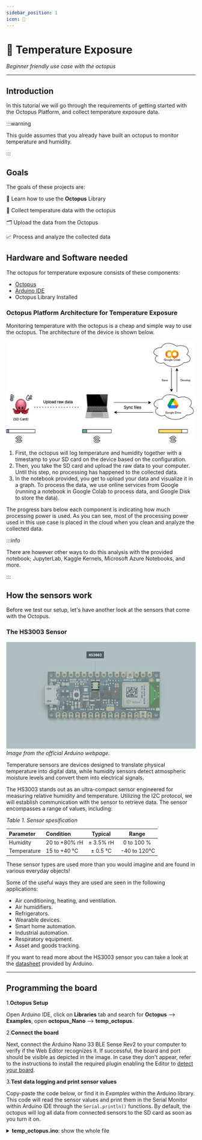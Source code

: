 ```yaml
---
sidebar_position: 1
icon: 🥵
---
```


# 🥵 Temperature Exposure 

_Beginner friendly use case with the octopus_

---

## Introduction

In this tutorial we will go through the requirements of getting started with the Octopus Platform, and collect temperature exposure data. 

:::warning

This guide assumes that you already have built an octopus to monitor temperature and humidity.

:::

## Goals

The goals of these projects are:

  📘 Learn how to use the **Octopus** Library

  🐙 Collect temperature data with the octopus
  
  🗂️ Upload the data from the Octopus
  
  📈 Process and analyze the collected data

## Hardware and Software needed

The octopus for temperature exposure consists of these components:

- [Octopus](../build/)
- [Arduino IDE](../build/firmware/SoftwareInstallation.md)
- Octopus Library Installed

### Octopus Platform Architecture for Temperature Exposure

Monitoring temperature with the octopus is a cheap and simple way to use the octopus. The architecture of the device is shown below.

![Case1Architecture](../../static/img/usecase1-architecture.jpg)

1. First, the octopus will log temperature and humidity together with a timestamp to your SD card on the device based on the configuration. 
2. Then, you take the SD card and upload the raw data to your computer. Until this step, no processing has happened to the collected data.
3. In the notebook provided, you get to upload your data and visualize it in a graph. To process the data, we use online services from Google (running a notebook in Google Colab to process data, and Google Disk to store the data). 

The progress bars below each component is indicating how much processing power is used. As you can see, most of the processing power used in this use case is placed in the cloud when you clean and analyze the collected data. 

:::info

There are however other ways to do this analysis with the provided notebook; JupyterLab, Kaggle Kernels, Microsoft Azure Notebooks, and more. 

:::

## How the sensors work

Before we test our setup, let's have another look at the sensors that come with the Octopus.

### The HS3003 Sensor

![HS303SENSOR](../../static/img/HS303sensor.png) _Image from the official Arduino webpage._

Temperature sensors are devices designed to translate physical temperature into digital data, while humidity sensors detect atmospheric moisture levels and convert them into electrical signals.

The HS3003 stands out as an ultra-compact sensor engineered for measuring relative humidity and temperature. Utilizing the I2C protocol, we will establish communication with the sensor to retrieve data. The sensor encompasses a range of values, including:

_Table 1. Sensor spesification_

| Parameter            | Condition     | Typical   | Range        |
|:---------------------|:--------------|:---------:|:------------:|
| Humidity     | 20 to +80% rH | ± 3.5% rH | 0 to 100 %   |
| Temperature  | 15 to +40 °C  |  ± 0.5 °C | -40 to 120°C |

These sensor types are used more than you would imagine and are found in various everyday objects!

Some of the useful ways they are used are seen in the following applications:

- Air conditioning, heating, and ventilation.
- Air humidifiers.
- Refrigerators.
- Wearable devices.
- Smart home automation.
- Industrial automation.
- Respiratory equipment.
- Asset and goods tracking.

If you want to read more about the HS3003 sensor you can take a look at the [datasheet](https://docs.arduino.cc/resources/datasheets/REN_HS300x-Datasheet_DST.pdf) provided by Arduino.

---

## Programming the board

1.**Octopus Setup**

  Open Arduino IDE, click on **Libraries** tab and search for **Octopus** --> **Examples**, open **octopus_Nano** --> **temp_octopus**.

2.**Connect the board**

  Next, connect the Arduino Nano 33 BLE Sense Rev2 to your computer to verify if the Web Editor recognizes it. If successful, the board and port should be visible as depicted in the image. In case they don't appear, refer to the instructions to install the required plugin enabling the Editor to [detect your board](https://support.arduino.cc/hc/en-us/articles/4406856349970-Select-board-and-port-in-Arduino-IDE).

3.**Test data logging and print sensor values**

  Copy-paste the code below, or find it in *Examples* within the Arduino library. This code will read the sensor values and print them in the Serial Monitor within Arduino IDE through the `Serial.println()` functions. By default, the octopus will log all data from connected sensors to the SD card as soon as you turn it on. 

<details>
    <summary><strong>temp_octopus.ino</strong>: show the whole file</summary> 

    ```py title="temp_octopus.ino"
#include "octopus.h"

unsigned long previousMillis = 0;
const long interval = 1000; // Interval in milliseconds
unsigned long blinkInterval = 100; // Blinking interval in milliseconds
unsigned long lastBlinkMillis = 0;
bool isBlinkOn = false;

// Button state variables
const int buttonPin = 7;  // Pin connected to the button
bool deviceOn = false; // Device state
bool longPressHandled = false; // To ensure long press is handled once
unsigned long buttonPressTime = 0;
const unsigned long longPressDuration = 2000; // Duration to consider as long press (2000ms)

// Define the number of records per file
const int RECORDS_PER_FILE = 100;

const int vbatPin = A0;         // Pin connected to VBAT_MEAS
const int chargeStatePin = 7;   // Pin connected to Charge_state

// Temperature thresholds
const float coldThreshold = 20.0; // Below 20°C is considered cold
const float hotThreshold = 25.0;  // Above 25°C is considered hot

void setup() {
    Serial.begin(9600);
    while (!Serial);

    // Display welcome message
    Serial.println("Welcome to Octopus Device\nA project by MIT\nHappy Hacking!\n");

    // Initialize sensors
    Serial.println("Initializing sensors...");
    if (!Octopus::initializeSensors()) {
        Serial.println("Failed to initialize HS300x sensors.");
        while (1);
    }
    if (!Octopus::initializeSPS30()) {
        Serial.println("Failed to initialize SPS30 sensor.");
        while (1);
    }
    Serial.println("Sensors initialized.");

    Octopus::setInterval(interval); // sets the interval for data logging

    // Begin continuous reading of all sensors
    Serial.println("Starting data collection...");
    if (!Octopus::start()) {
        Serial.println("Failed to start data collection.");
        while (1);
    }
    Serial.println("Data collection started.");

    // Initialize SD card
    initSD(RECORDS_PER_FILE);
    Serial.println("SD card initialized.");

    // Initialize battery monitoring and RGB LED
    initBatteryMonitoring();

    // Initialize button
    pinMode(buttonPin, INPUT_PULLUP); // Set the button pin as an input with internal pull-up resistor
}

void loop() {
    unsigned long currentMillis = millis();

    // Button handling
    int buttonState = digitalRead(buttonPin);
    if (buttonState == LOW) {
        if (buttonPressTime == 0) {
            buttonPressTime = millis(); // Record the time when the button is pressed
        }

        // Check for long press
        if ((millis() - buttonPressTime) >= longPressDuration) {
            if (!longPressHandled) {
                deviceOn = false;
                Serial.println("Device turned off");
                setDotStarColor(0, 0, 0); // Turn off LED
                Octopus::stopSPS30(); // Stop SPS30 measurement
                delay(100); // Debounce delay
                longPressHandled = true;
            }
        }
    } else {
        // Button released
        if (buttonPressTime != 0) {
            if (!longPressHandled) {
                // Short press
                deviceOn = true;
                Serial.println("Device turned on");
                // Reinitialize components when device turns on
                initSD(RECORDS_PER_FILE);
                initBatteryMonitoring();
                Octopus::initializeSPS30(); // Start SPS30 measurement
            }
            buttonPressTime = 0; // Reset button press time
            longPressHandled = false; // Reset long press handled flag
            // Debounce delay
            delay(50);
        }
    }

    if (!deviceOn) {
        // Device is turned off, skip the rest of the loop
        delay(100);
        return;
    }

    if (currentMillis - previousMillis >= interval) {
        previousMillis = currentMillis; // Save the last time data was saved

        // Read all the sensor values
        float temperature = Octopus::readTemperature();
        float humidity = Octopus::readHumidity();

        // Read SPS30 data
        float pm1_0 = 0, pm2_5 = 0, pm4_0 = 0, pm10_0 = 0;
        if (!Octopus::readSPS30Data(pm1_0, pm2_5, pm4_0, pm10_0)) {
            Serial.println("Failed to read SPS30 data");
        }

        // Get current time
        unsigned long currentTime = millis();
        unsigned long seconds = currentTime / 1000;
        unsigned long minutes = seconds / 60;
        unsigned long hours = minutes / 60;

        // Format time
        String timestamp = String(hours) + ":" + String(minutes % 60) + ":" + String(seconds % 60);

        // Print time and sensor values
        Serial.print("Time: ");
        Serial.println(timestamp);

        Serial.print("Temperature = ");
        Serial.print(temperature);
        Serial.println(" °C");

        Serial.print("Humidity = ");
        Serial.print(humidity);
        Serial.println(" %");

        Serial.print("PM1.0 = ");
        Serial.print(pm1_0);
        Serial.println(" µg/m³");

        Serial.print("PM2.5 = ");
        Serial.print(pm2_5);
        Serial.println(" µg/m³");

        Serial.print("PM4.0 = ");
        Serial.print(pm4_0);
        Serial.println(" µg/m³");

        Serial.print("PM10.0 = ");
        Serial.print(pm10_0);
        Serial.println(" µg/m³");

        // Battery monitoring and RGB LED control
        int vbatRaw = analogRead(vbatPin);
        float vbatVoltage = vbatRaw * (3.294 / 1023.0) * 1.279; // Adjust the scaling factor if needed
        bool chargeState = digitalRead(chargeStatePin);
        bool batteryConnected = vbatVoltage > 2.5;
        float batteryPercentage = batteryConnected ? calculateBatteryPercentage(vbatVoltage) : 0.0;

        // Set RGB LED based on temperature
        if (temperature < coldThreshold) {
            setDotStarColor(0, 0, 255); // Blue for cold
        } else {
            setDotStarColor(128, 0, 128); // Purple for moderate or hot
        }

        // Blink red LED for low battery or no battery
        if (vbatVoltage < 2.5 || !batteryConnected) {
            if (currentMillis - lastBlinkMillis >= blinkInterval) {
                lastBlinkMillis = currentMillis;
                isBlinkOn = !isBlinkOn;
                if (isBlinkOn) {
                    setDotStarColor(255, 0, 0); // Red
                } else {
                    setDotStarColor(0, 0, 0); // Off
                }
            }
        }

        // Log data to SD card
        String data = timestamp + "," + temperature + "," + humidity + "," + pm1_0 + "," + pm2_5 + "," + pm4_0 + "," + pm10_0 + "," + vbatVoltage + "," + (chargeState ? "1" : "0");
        logToSD(data);

        // Print the battery and charge state information
        Serial.print("VBAT Voltage: ");
        Serial.print(vbatVoltage, 2);
        Serial.print(" V, Charge State: ");
        Serial.print(chargeState ? "Charging" : "Not Charging");
        Serial.print(", Battery Percentage: ");
        Serial.print(batteryPercentage, 1);
        Serial.println(" %");

        // Print an empty line
        Serial.println();
    }

    // Wait for a short time before the next iteration
    delay(100); // You can adjust this delay according to your needs
}

```
</details>



*If needed, more information on how to use the Serial Monitor can be found [here](https://docs.arduino.cc/software/ide-v2/tutorials/ide-v2-serial-monitor/).* 

---

## Deployment

When deploying an environmental sensing device outside, there are several factors to consider to ensure accurate and reliable operation. Key factors to consider are: 

|**External Factors**: |  |
|--------|---------|
| Temperature Extremes | Ensure the sensor and other electronic components can withstand the local temperature extremes, both hot and cold. |
| Humidity and Moisture | Exposure to rain, fog, or high humidity can damage the sensor and electronics. This is especially critical for sensors not inherently designed to be waterproof. |
|Sunlight and Heat Radiation | Direct sunlight can cause sensors to read higher temperatures due to solar radiation heating the sensor itself (radiative heating).|
| Wind and Air Flow| Adequate airflow around the sensor ensures more accurate temperature readings but can also expose the sensor to more environmental wear and tea.| 

| **Physical Casing and Placement** | |
|--------|---------|
| Weatherproof Casing | The Octopus can not handle rain at this stage, so try to limit the amount of heavy rain. |
| Mounting and Placement | Securely mount the casing to avoid physical damage from wind or animals. Placement should be considered to minimize exposure to direct sunlight and maximize exposure to ambient air.|
| Maintenance Accessibility | Design the installation so that the device can be easily accessed for maintenance, calibration, or battery replacement. |

---

## Data analysis with Google Colab

Now that you have the data collected, it's time to analyze it to answer our questions about heat exposure. This guide will provide you with a setup for how to use Google Colaboratory in analyzing your data. 

How to setup Google Colaboratory is added in Collaborate - *Data analysis software*: [How to setup Google Colaboratory](../collaborate.md). 

Google Colab Notebook for heat exposure data analysis: <a href="./notebooks/UseCase1_HeatExposure.ipynb" download>Click to Download</a>

---

## Troubleshooting

When developing and adopting sensing technologies, there is a lot of things that might go wrong. Here is a list that includes some of the most common problems: 

1. **Incorrect Wiring:** Ensure that the SD card module is wired correctly to the Arduino. Check that the connections are secure and match the pin configurations in your code.
2. **Power Supply Issues:** SD cards can be sensitive to power supply fluctuations. Make sure your Octopus has a stable power source and sufficient current capacity to power both the Arduino Board and the SD card module.
3. **SD Card Formatting:** If the SD card is not properly formatted or formatted with an incompatible file system, it may not work correctly. Ensure the SD card is formatted to FAT16 or FAT32 using a compatible formatting tool.
4. **File System Corruption:** Writing data to the SD card incorrectly or abruptly removing power while writing can lead to file system corruption. This can cause errors when trying to read or write data. Safely eject the SD card before removing it from the Arduino.
5. **File Open/Close Errors:** Make sure you're correctly opening and closing files on the SD card. Failure to close a file properly after writing data can lead to data loss or corruption.
6. **Buffer Overflow:** Writing too much data to the SD card buffer at once can cause buffer overflow errors. Ensure you're writing data in manageable chunks and not overwhelming the buffer.
7. **Hardware Failure:** In rare cases, hardware components such as the SD card module or the Arduino board itself may be defective or damaged, leading to unpredictable behavior. Try swapping out components to isolate and identify any faulty hardware.

:::tip
It is very common to have problems with the USB connection, but dont worry. There are a lot of online forums that can help you troubleshoot your problem, have a look at for example the [Arduino Forum](https://forum.arduino.cc/c/using-arduino/6). 

:::

## Conclusion

Good work! This guide has shown you how to use the octopus to monitor heat in a fixed position. By only using the base of the octopus device, you are able to measure hyperlocal temperature levels! Are you ready for the next challenge? 😉

We encourage you to have a look at the next use cases 2 and 3 with GPS locations, air pollution, and vision based monitoring to explore new projects with urban sensing. 

Please leave a comment in the GitHub repo if you have any feedback for the Temperature Exposure Use Case 😊

---

